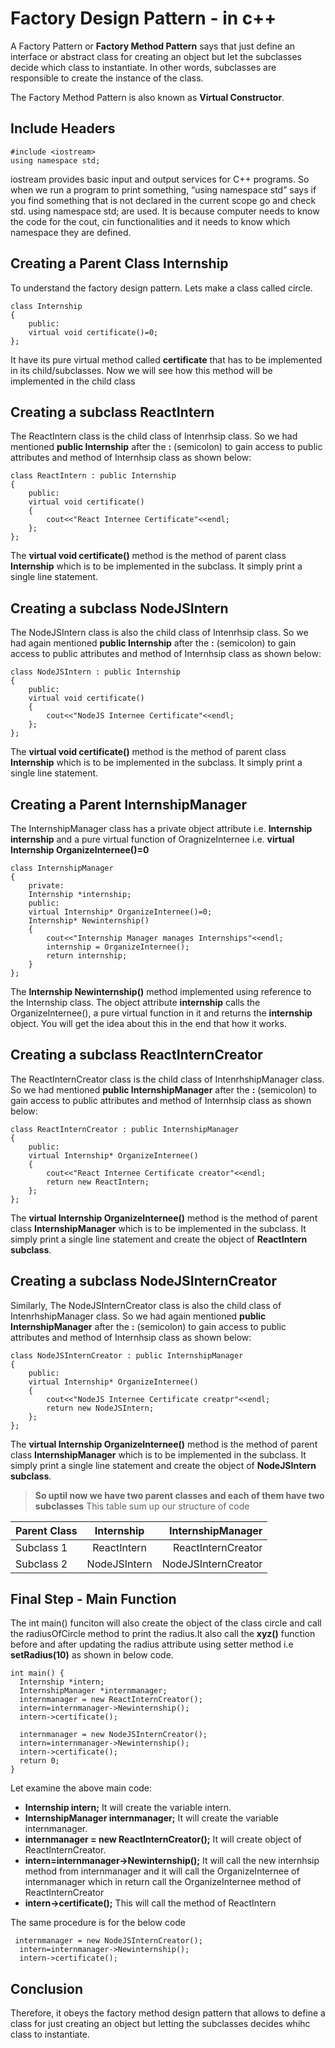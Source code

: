 # Factory Design Pattern - in c++
A Factory Pattern or **Factory Method Pattern** says that just define an interface or abstract class for creating an object but let the subclasses decide which class to instantiate. In other words, subclasses are responsible to create the instance of the class.

The Factory Method Pattern is also known as **Virtual Constructor**.

## Include Headers

```
#include <iostream>
using namespace std;
```
 iostream provides basic input and output services for C++ programs. So when we run a program to print something, “using namespace std” says if you find something that is not declared in the current scope go and check std. using namespace std; are used. It is because computer needs to know the code for the cout, cin functionalities and it needs to know which namespace they are defined.

## Creating a Parent Class Internship

 To understand the factory design pattern. Lets make a class called circle.

```
class Internship
{
    public:
    virtual void certificate()=0;
};
```
It have its pure virtual method called **certificate** that has to be implemented in its child/subclasses.
Now we will see how this method will be implemented in the child class

## Creating a subclass ReactIntern

The ReactIntern class is the child class of Intenrhsip class. So we had mentioned **public Internship** after the **:** (semicolon) to gain access to public attributes and method of Internhsip class as shown below:

```
class ReactIntern : public Internship
{
    public:
    virtual void certificate()
    {
        cout<<"React Internee Certificate"<<endl;
    };
};
```
The **virtual void certificate()** method is the method of parent class **Internship** which is to be implemented in the subclass. It simply print a single line statement.

## Creating a subclass NodeJSIntern

The NodeJSIntern class is also the child class of Intenrhsip class. So we had again mentioned **public Internship** after the **:** (semicolon) to gain access to public attributes and method of Internhsip class as shown below:

```
class NodeJSIntern : public Internship
{
    public:
    virtual void certificate()
    {
        cout<<"NodeJS Internee Certificate"<<endl;
    };
};
```
The **virtual void certificate()** method is the method of parent class **Internship** which is to be implemented in the subclass. It simply print a single line statement.

## Creating a Parent InternshipManager

The InternshipManager class has a private object attribute i.e. **Internship internship** and a pure virtual function of OragnizeInternee i.e. **virtual Internship OrganizeInternee()=0**
```
class InternshipManager
{
    private:
    Internship *internship;
    public:
    virtual Internship* OrganizeInternee()=0;
    Internship* Newinternship()
    {
        cout<<"Internship Manager manages Internships"<<endl;
        internship = OrganizeInternee();
        return internship;
    }
};
```
The **Internship Newinternship()** method implemented using reference to the Internship class. The object attribute **internship** calls the OrganizeInternee(), a pure virtual function in it and returns the **internship** object. You will get the idea about this in the end that how it works.

## Creating a subclass ReactInternCreator

The ReactInternCreator class is the child class of IntenrhshipManager class. So we had mentioned **public InternshipManager** after the **:** (semicolon) to gain access to public attributes and method of Internhsip class as shown below:

```
class ReactInternCreator : public InternshipManager
{
    public:
    virtual Internship* OrganizeInternee()
    {
        cout<<"React Internee Certificate creator"<<endl;
        return new ReactIntern;
    };
};
```
The **virtual Internship OrganizeInternee()** method is the method of parent class **InternshipManager** which is to be implemented in the subclass. It simply print a single line statement and create the object of **ReactIntern subclass**.

## Creating a subclass NodeJSInternCreator

Similarly, The NodeJSInternCreator class is also the child class of IntenrhshipManager class. So we had again mentioned **public InternshipManager** after the **:** (semicolon) to gain access to public attributes and method of Internhsip class as shown below:

```
class NodeJSInternCreator : public InternshipManager
{
    public:
    virtual Internship* OrganizeInternee()
    {
        cout<<"NodeJS Internee Certificate creatpr"<<endl;
        return new NodeJSIntern;
    };
};
```
The **virtual Internship OrganizeInternee()** method is the method of parent class **InternshipManager** which is to be implemented in the subclass. It simply print a single line statement and create the object of **NodeJSIntern subclass**.

> **So uptil now we have two parent classes and each of them have two subclasses**
> This table sum up our structure of code

| Parent Class       | Internship           | InternshipManager  |
| -------------      |:--------------------:| ------------------:|
| Subclass 1         | ReactIntern          | ReactInternCreator |
| Subclass 2         | NodeJSIntern         | NodeJSInternCreator |

## Final Step - Main Function

The int main() funciton will also create the object of the class circle and call the radiusOfCircle method to print the radius.It also call the **xyz()** function before and after updating the radius attribute using setter method i.e **setRadius(10)** as shown in below code.

```
int main() {
  Internship *intern;
  InternshipManager *internmanager; 
  internmanager = new ReactInternCreator();
  intern=internmanager->Newinternship();
  intern->certificate();
  
  internmanager = new NodeJSInternCreator();
  intern=internmanager->Newinternship();
  intern->certificate();
  return 0;
}
```
Let examine the above main code:

* **Internship intern;** It will create the variable intern.
* **InternshipManager internmanager;** It will create the variable internmanager.
* **internmanager = new ReactInternCreator();** It will create object of ReactInternCreator.
* **intern=internmanager->Newinternship();**  It will call the new internhsip method from internmanager and it will call the OrganizeInternee of internmanager which in return call the OrganizeInternee method of ReactInternCreator
* **intern->certificate();** This will call the method of ReactIntern

The same procedure is for the below code 
```
 internmanager = new NodeJSInternCreator();
  intern=internmanager->Newinternship();
  intern->certificate();
```
  
## Conclusion

Therefore, it obeys the factory method design pattern that allows to define a class for just creating an object but letting the subclasses decides whihc class to instantiate.


